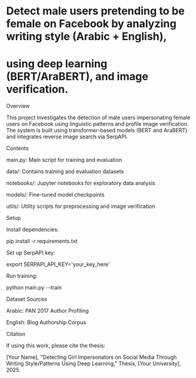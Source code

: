 # Detect male users pretending to be female on Facebook by analyzing writing style (Arabic + English), 
# using deep learning (BERT/AraBERT), and image verification.

Overview

This project investigates the detection of male users impersonating female users on Facebook using linguistic patterns and profile image verification. The system is built using transformer-based models (BERT and AraBERT) and integrates reverse image search via SerpAPI.

Contents

main.py: Main script for training and evaluation

data/: Contains training and evaluation datasets

notebooks/: Jupyter notebooks for exploratory data analysis

models/: Fine-tuned model checkpoints

utils/: Utility scripts for preprocessing and image verification

Setup

Install dependencies:

pip install -r requirements.txt

Set up SerpAPI key:

export SERPAPI_API_KEY='your_key_here'

Run training:

python main.py --train

Dataset Sources

Arabic: PAN 2017 Author Profiling

English: Blog Authorship Corpus

Citation

If using this work, please cite the thesis:

[Your Name], "Detecting Girl Impersonators on Social Media Through Writing Style/Patterns Using Deep Learning," Thesis, [Your University], 2025.
